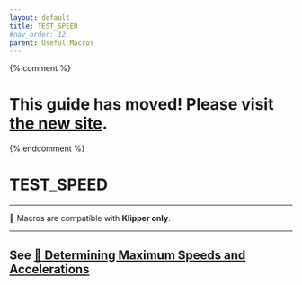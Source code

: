 ```yaml
---
layout: default
title: TEST_SPEED
#nav_order: 12
parent: Useful Macros
---
```

{% comment %} 
# This guide has moved! Please visit [the new site](http://ellis3dp.com/Print-Tuning-Guide/).
{% endcomment %}
# TEST_SPEED
---
:dizzy: Macros are compatible with **Klipper only**.

---
## See [:page_facing_up: Determining Maximum Speeds and Accelerations](../determining_max_speeds_accels.md)